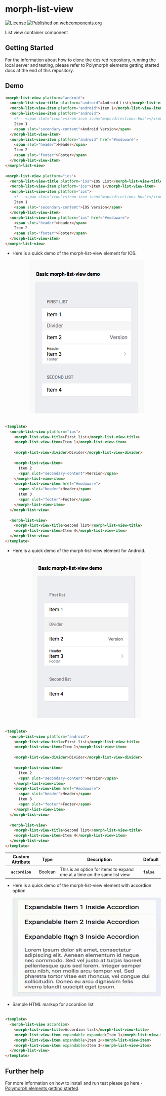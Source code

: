# morph-list-view

[![License](https://img.shields.io/badge/License-Apache%202.0-blue.svg)](https://opensource.org/licenses/Apache-2.0) [![Published on webcomponents.org](https://img.shields.io/badge/webcomponents.org-published-blue.svg)](https://www.webcomponents.org/element/PolymerElements/paper-progress)

List view container component

## Getting Started

For the information about how to clone the desired repository, running the local server and testing, please refer to Polymorph elements getting started docs at the end of this repository.

## Demo

<!---

```
<custom-element-demo>
  <template>
    <script src="../webcomponentsjs/webcomponents-lite.js"></script>
    <link rel="import" href="../morph-list-view-item/morph-list-view-item.html">
    <link rel="import" href="../morph-list-view-title/morph-list-view-title.html">
    <link rel="import" href="../morph-list-view-divider/morph-list-view-divider.html">
    <link rel="import" href="../iron-icons/maps-icons.html">
    <link rel="import" href="morph-list-view.html">
    <style>
      html {
        background-color: #eff0f4;
      }
    </style>
    <next-code-block></next-code-block>
  </template>
</custom-element-demo>
```
-->

```html
<morph-list-view platform="android">
  <morph-list-view-title platform="android">Android List</morph-list-view-title>
  <morph-list-view-item platform="android">Item 1</morph-list-view-item>
  <morph-list-view-item platform="android">
    <!-- <span slot="icon"><iron-icon icon="maps:directions-bus"></iron-icon></span> -->
    Item 1
    <span slot="secondary-content">Android Version</span> 
  </morph-list-view-item>
  <morph-list-view-item platform="android" href="#moduware">
    <span slot="header">Header</span>
    Item 2
    <span slot="footer">Footer</span>
  </morph-list-view-item>
</morph-list-view>

<morph-list-view platform="ios">
  <morph-list-view-title platform="ios">IOS List</morph-list-view-title>
  <morph-list-view-item platform="ios">Item 1</morph-list-view-item>
  <morph-list-view-item platform="ios">
    <!-- <span slot="icon"><iron-icon icon="maps:directions-bus"></iron-icon></span> -->
    Item 1
    <span slot="secondary-content">IOS Version</span> 
  </morph-list-view-item>
  <morph-list-view-item platform="ios" href="#moduware">
    <span slot="header">Header</span>
    Item 2
    <span slot="footer">Footer</span>
  </morph-list-view-item>
</morph-list-view>

```

- Here is a quick demo of the morph-list-view element for IOS.

  <p align="center">
    <img src="demo-images/ios-demo.png" alt="IOS morph-list-view demo"/>
  </p>

```html

<template>
  <morph-list-view platform="ios">
    <morph-list-view-title>First list</morph-list-view-title>
    <morph-list-view-item>Item 1</morph-list-view-item>

    <morph-list-view-divider>Divider</morph-list-view-divider>

    <morph-list-view-item>
      Item 2
      <span slot="secondary-content">Version</span> 
    </morph-list-view-item>
    <morph-list-view-item href="#moduware">
      <span slot="header">Header</span>
      Item 3
      <span slot="footer">Footer</span>
    </morph-list-view-item>
  </morph-list-view>

  <morph-list-view>
    <morph-list-view-title>Second list</morph-list-view-title>
    <morph-list-view-item>Item 4</morph-list-view-item>
  </morph-list-view>
</template>

```

- Here is a quick demo of the morph-list-view element for Android.

  <p align="center">
    <img src="demo-images/android-demo.png" alt="Android morph-list-view demo"/>
  </p>

```html

<template>
  <morph-list-view platform="android">
    <morph-list-view-title>First list</morph-list-view-title>
    <morph-list-view-item>Item 1</morph-list-view-item>

    <morph-list-view-divider>Divider</morph-list-view-divider>

    <morph-list-view-item>
      Item 2
      <span slot="secondary-content">Version</span> 
    </morph-list-view-item>
    <morph-list-view-item href="#moduware">
      <span slot="header">Header</span>
      Item 3
      <span slot="footer">Footer</span>
    </morph-list-view-item>
  </morph-list-view>

  <morph-list-view>
    <morph-list-view-title>Second list</morph-list-view-title>
    <morph-list-view-item>Item 4</morph-list-view-item>
  </morph-list-view>
</template>

```

|     Custom Attribute    |   Type  | Description                                                                                   | Default        |
|:-----------------------:|:-------:|-----------------------------------------------------------------------------------------------|----------------|
|      **`accordion`**    | Boolean | This is an option for items to expand one at a time on the same list view                     | **`false`**    |

- Here is a quick demo of the morph-list-view element with accordion option

  <p align="center">
    <img src="demo-images/list-view-accordion.gif" alt="Android morph-list-view accordion option demo"/>
  </p>

- Sample HTML markup for accordion list

```html

<template>
  <morph-list-view accordion>
    <morph-list-view-title>Accordion list</morph-list-view-title>
    <morph-list-view-item expandable expanded>Item 1</morph-list-view-item>
    <morph-list-view-item expandable>Item 2</morph-list-view-item>
    <morph-list-view-item expandable>Item 3</morph-list-view-item>
  </morph-list-view>
</template>

```

## Further help

For more information on how to install and run test please go here - [Polymorph elements getting started]

[Polymorph elements getting started]: https://github.com/moduware/polymorph-components/blob/master/INFO.md